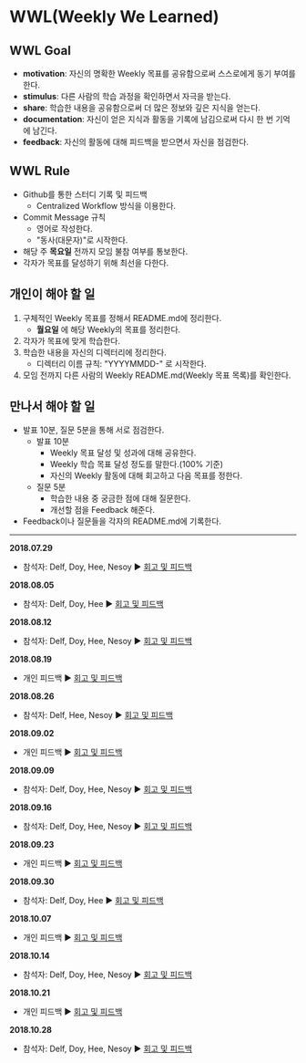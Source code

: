 # WWL(Weekly We Learned)


## WWL Goal
- **motivation**: 자신의 명확한 Weekly 목표를 공유함으로써 스스로에게 동기 부여를 한다.
- **stimulus**: 다른 사람의 학습 과정을 확인하면서 자극을 받는다.
- **share**: 학습한 내용을 공유함으로써 더 많은 정보와 깊은 지식을 얻는다.
- **documentation**: 자신이 얻은 지식과 활동을 기록에 남김으로써 다시 한 번 기억에 남긴다.
- **feedback**: 자신의 활동에 대해 피드백을 받으면서 자신을 점검한다.


## WWL Rule
- Github를 통한 스터디 기록 및 피드백
  - Centralized Workflow 방식을 이용한다.
- Commit Message 규칙
  - 영어로 작성한다.
  - "동사(대문자)"로 시작한다.
- 해당 주 **목요일** 전까지 모임 불참 여부를 통보한다.
- 각자가 목표를 달성하기 위해 최선을 다한다.


## 개인이 해야 할 일
1. 구체적인 Weekly 목표를 정해서 README.md에 정리한다.
    - **월요일** 에 해당 Weekly의 목표를 정리한다.
2. 각자가 목표에 맞게 학습한다.
3. 학습한 내용을 자신의 디렉터리에 정리한다.
    - 디렉터리 이름 규칙: "YYYYMMDD-" 로 시작한다.
4. 모임 전까지 다른 사람의 Weekly README.md(Weekly 목표 목록)를 확인한다.


## 만나서 해야 할 일
- 발표 10분, 질문 5분을 통해 서로 점검한다.
  - 발표 10분
    - Weekly 목표 달성 및 성과에 대해 공유한다.
    - Weekly 학습 목표 달성 정도를 말한다.(100% 기준)
    - 자신의 Weekly 활동에 대해 회고하고 다음 목표를 정한다.
  - 질문 5분
    - 학습한 내용 중 궁금한 점에 대해 질문한다.
    - 개선할 점을 Feedback 해준다.
- Feedback이나 질문들을 각자의 README.md에 기록한다.

---

**2018.07.29**
- 참석자: Delf, Doy, Hee, Nesoy :arrow_forward: [회고 및 피드백](/feedback/180729.md)

**2018.08.05**
- 참석자: Delf, Doy, Hee :arrow_forward: [회고 및 피드백](/feedback/180805.md)

**2018.08.12**
- 참석자: Delf, Doy, Hee, Nesoy :arrow_forward: [회고 및 피드백](/feedback/180812.md)

**2018.08.19**
- 개인 피드백 :arrow_forward: [회고 및 피드백](/feedback/180819.md)

**2018.08.26**
- 참석자: Delf, Hee, Nesoy :arrow_forward: [회고 및 피드백](/feedback/180826.md)

**2018.09.02**
- 개인 피드백 :arrow_forward: [회고 및 피드백](/feedback/180902.md)

**2018.09.09**
- 참석자: Delf, Doy, Hee, Nesoy :arrow_forward: [회고 및 피드백](/feedback/180909.md)

**2018.09.16**
- 참석자: Delf, Doy, Hee, Nesoy :arrow_forward: [회고 및 피드백](/feedback/180916.md)

**2018.09.23**
- 개인 피드백 :arrow_forward: [회고 및 피드백](/feedback/180923.md)

**2018.09.30**
- 참석자: Delf, Doy, Hee :arrow_forward: [회고 및 피드백](/feedback/180930.md)

**2018.10.07**
- 개인 피드백 :arrow_forward: [회고 및 피드백](/feedback/181007.md)

**2018.10.14**
- 참석자: Delf, Doy, Hee, Nesoy :arrow_forward: [회고 및 피드백](/feedback/181014.md)

**2018.10.21**
- 개인 피드백 :arrow_forward: [회고 및 피드백](/feedback/181021.md)

**2018.10.28**
- 참석자: Delf, Doy, Hee, Nesoy :arrow_forward: [회고 및 피드백](/feedback/181028.md)